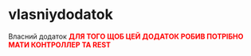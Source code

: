 # vlasniydodatok
Власний додаток
<b style="color:red;"> ДЛЯ ТОГО ЩОБ ЦЕЙ ДОДАТОК РОБИВ ПОТРІБНО МАТИ КОНТРОЛЛЕР ТА REST </b>
